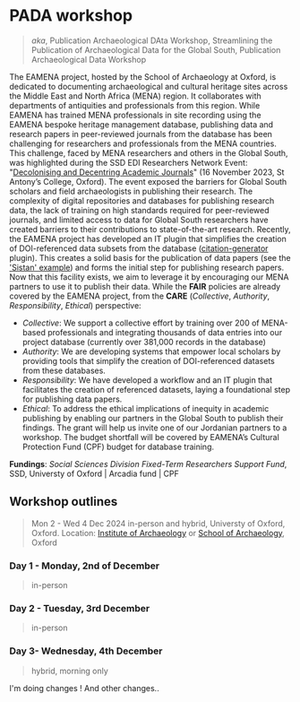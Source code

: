 # PADA workshop
> *aka*, Publication Archaeological DAta Workshop, Streamlining the Publication of Archaeological Data for the Global South, Publication Archaeological Data Workshop

The EAMENA project, hosted by the School of Archaeology at Oxford, is dedicated to documenting archaeological and cultural heritage sites across the Middle East and North Africa (MENA) region. It collaborates with departments of antiquities and professionals from this region. While EAMENA has trained MENA professionals in site recording using the EAMENA bespoke heritage management database, publishing data and research papers in peer-reviewed journals from the database has been challenging for researchers and professionals from the MENA countries. This challenge, faced by MENA researchers and others in the Global South, was highlighted during the SSD EDI Researchers Network Event: "[Decolonising and Decentring Academic Journals](https://talks.ox.ac.uk/talks/id/547bd845-0322-4c4c-a001-e46fd0217e6e/)" (16 November 2023, St Antony’s College, Oxford). The event exposed the barriers for Global South scholars and field archaeologists in publishing their research. The complexity of digital repositories and databases for publishing research data, the lack of training on high standards required for peer-reviewed journals, and limited access to data for Global South researchers have created barriers to their contributions to state-of-the-art research. Recently, the EAMENA project has developed an IT plugin that simplifies the creation of DOI-referenced data subsets from the database ([citation-generator](https://eamena.org/database-and-dataset-citation) plugin). This creates a solid basis for the publication of data papers (see the ['Sistan' example](https://openarchaeologydata.metajnl.com/articles/10.5334/joad.123)) and forms the initial step for publishing research papers. Now that this facility exists, we aim to leverage it by encouraging our MENA partners to use it to publish their data. While the **FAIR** policies are already covered by the EAMENA project, from the **CARE** (*Collective*, *Authority*, *Responsibility*, *Ethical*) perspective: 
- *Collective*: We support a collective effort by training over 200 of MENA-based professionals and integrating thousands of data entries into our project database (currently over 381,000 records in the database) 
- *Authority*: We are developing systems that empower local scholars by providing tools that simplify the creation of DOI-referenced datasets from these databases. 
- *Responsibility*: We have developed a workflow and an IT plugin that facilitates the creation of referenced datasets, laying a foundational step for publishing data papers. 
- *Ethical*: To address the ethical implications of inequity in academic publishing by enabling our partners in the Global South to publish their findings. The grant will help us invite one of our Jordanian partners to a workshop. The budget shortfall will be covered by EAMENA’s Cultural Protection Fund (CPF) budget for database training.

**Fundings**: *Social Sciences Division Fixed-Term Researchers Support Fund*, SSD, Universty of Oxford | Arcadia fund | CPF

## Workshop outlines
> Mon 2 - Wed 4 Dec 2024 in-person and hybrid, Universty of Oxford, Oxford. Location: [Institute of Archaeology](https://maps.app.goo.gl/pw9RfRwVQTcjrwXN7) or [School of Archaeology](https://maps.app.goo.gl/tpeKT6bLjkeMiSdH7), Oxford


### Day 1 - Monday, 2nd of December 
> in-person

### Day 2 - Tuesday, 3rd December
> in-person

### Day 3- Wednesday, 4th December
> hybrid, morning only

I'm doing changes ! And other changes..

